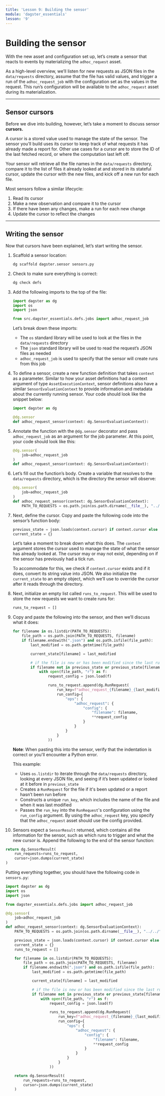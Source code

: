 ```yaml
---
title: 'Lesson 9: Building the sensor'
module: 'dagster_essentials'
lesson: '9'
---
```


# Building the sensor

With the new asset and configuration set up, let’s create a sensor that reacts to events by materializing the `adhoc_request` asset.

As a high-level overview, we’ll listen for new requests as JSON files in the `data/requests` directory, assume that the file has valid values, and trigger a run of the `adhoc_request_job` with the configuration set as the values in the request. This run’s configuration will be available to the `adhoc_request` asset during its materialization.

---

## Sensor cursors

Before we dive into building, however, let’s take a moment to discuss sensor **cursors.**

A cursor is a stored value used to manage the state of the sensor. The sensor you’ll build uses its cursor to keep track of what requests it has already made a report for. Other use cases for a cursor are to store the ID of the last fetched record, or where the computation last left off.

Your sensor will retrieve all the file names in the `data/requests` directory, compare it to the list of files it already looked at and stored in its stateful cursor, update the cursor with the new files, and kick off a new run for each file.

Most sensors follow a similar lifecycle:

1. Read its cursor
2. Make a new observation and compare it to the cursor
3. If there have been any changes, make a run for each new change
4. Update the cursor to reflect the changes

---

## Writing the sensor

Now that cursors have been explained, let’s start writing the sensor.

1. Scaffold a sensor location:

    ```bash
    dg scaffold dagster.sensor sensors.py
    ```

2. Check to make sure everything is correct:

    ```bash
    dg check defs
    ```

3. Add the following imports to the top of the file:

   ```python
   import dagster as dg
   import os
   import json

   from src.dagster_essentials.defs.jobs import adhoc_request_job
   ```

   Let’s break down these imports:

   - The `os` standard library will be used to look at the files in the `data/requests` directory
   - The `json` standard library will be used to read the request’s JSON files as needed
   - `adhoc_request_job` is used to specify that the sensor will create runs from this job

4. To define a sensor, create a new function definition that takes `context` as a parameter. Similar to how your asset definitions had a context argument of type `AssetExecutionContext`, sensor definitions also have a similar `SensorEvaluationContext` to provide information and metadata about the currently running sensor. Your code should look like the snippet below:

   ```python
   import dagster as dg

   @dg.sensor
   def adhoc_request_sensor(context: dg.SensorEvaluationContext):
   ```

5. Annotate the function with the `@dg.sensor` decorator and pass `adhoc_request_job` as an argument for the job parameter. At this point, your code should look like this:

   ```python
   @dg.sensor(
       job=adhoc_request_job
   )
   def adhoc_request_sensor(context: dg.SensorEvaluationContext):
   ```

6. Let’s fill out the function’s body. Create a variable that resolves to the `data/requests` directory, which is the directory the sensor will observe:

   ```python
   @dg.sensor(
       job=adhoc_request_job
   )
   def adhoc_request_sensor(context: dg.SensorEvaluationContext):
       PATH_TO_REQUESTS = os.path.join(os.path.dirname(__file__), "../", "data/requests")
   ```

7. Next, define the cursor. Copy and paste the following code into the sensor’s function body:

   ```python
   previous_state = json.loads(context.cursor) if context.cursor else {}
   current_state = {}
   ```

   Let’s take a moment to break down what this does. The `context` argument stores the cursor used to manage the state of what the sensor has already looked at. The cursor may or may not exist, depending on if the sensor has previously had a tick run.

   To accommodate for this, we check if `context.cursor` exists and if it does, convert its string value into JSON. We also initialize the `current_state` to an empty object, which we’ll use to override the cursor after it reads through the directory.

8. Next, initialize an empty list called `runs_to_request`. This will be used to store the new requests we want to create runs for:

   ```python
   runs_to_request = []
   ```

9. Copy and paste the following into the sensor, and then we’ll discuss what it does:

   ```python
   for filename in os.listdir(PATH_TO_REQUESTS):
       file_path = os.path.join(PATH_TO_REQUESTS, filename)
       if filename.endswith(".json") and os.path.isfile(file_path):
           last_modified = os.path.getmtime(file_path)

           current_state[filename] = last_modified

           # if the file is new or has been modified since the last run, add it to the request queue
           if filename not in previous_state or previous_state[filename] != last_modified:
               with open(file_path, "r") as f:
                   request_config = json.load(f)

                   runs_to_request.append(dg.RunRequest(
                       run_key=f"adhoc_request_{filename}_{last_modified}",
                       run_config={
                           "ops": {
                               "adhoc_request": {
                                   "config": {
                                       "filename": filename,
                                       **request_config
                                   }
                               }
                           }
                       }
                   ))
   ```

   **Note**: When pasting this into the sensor, verify that the indentation is correct or you'll encounter a Python error.

   This example:

   - Uses `os.listdir`  to iterate through the `data/requests` directory, looking at every JSON file, and seeing if it’s been updated or looked at it before in `previous_state`
   - Creates a `RunRequest` for the file if it's been updated or a report hasn’t been run before
   - Constructs a unique `run_key`, which includes the name of the file and when it was last modified
   - Passes the `run_key` into the `RunRequest`'s configuration using the `run_config` argument. By using the `adhoc_request` key, you specify that the `adhoc_request` asset should use the config provided.

10. Sensors expect a `SensorResult` returned, which contains all the information for the sensor, such as which runs to trigger and what the new cursor is. Append the following to the end of the sensor function:

   ```python
   return dg.SensorResult(
       run_requests=runs_to_request,
       cursor=json.dumps(current_state)
   )
   ```

Putting everything together, you should have the following code in `sensors.py`:

```python
import dagster as dg
import os
import json

from dagster_essentials.defs.jobs import adhoc_request_job

@dg.sensor(
    job=adhoc_request_job
)
def adhoc_request_sensor(context: dg.SensorEvaluationContext):
    PATH_TO_REQUESTS = os.path.join(os.path.dirname(__file__), "../../", "data/requests")

    previous_state = json.loads(context.cursor) if context.cursor else {}
    current_state = {}
    runs_to_request = []

    for filename in os.listdir(PATH_TO_REQUESTS):
        file_path = os.path.join(PATH_TO_REQUESTS, filename)
        if filename.endswith(".json") and os.path.isfile(file_path):
            last_modified = os.path.getmtime(file_path)

            current_state[filename] = last_modified

            # if the file is new or has been modified since the last run, add it to the request queue
            if filename not in previous_state or previous_state[filename] != last_modified:
                with open(file_path, "r") as f:
                    request_config = json.load(f)

                    runs_to_request.append(dg.RunRequest(
                        run_key=f"adhoc_request_{filename}_{last_modified}",
                        run_config={
                            "ops": {
                                "adhoc_request": {
                                    "config": {
                                        "filename": filename,
                                        **request_config
                                    }
                                }
                            }
                        }
                    ))

    return dg.SensorResult(
        run_requests=runs_to_request,
        cursor=json.dumps(current_state)
    )
```
